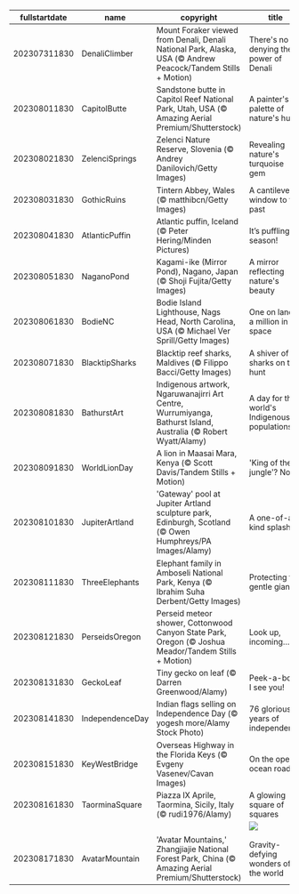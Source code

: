 |fullstartdate|name|copyright|title|image|
|--|--|--|--|--|
202307311830|DenaliClimber|Mount Foraker viewed from Denali, Denali National Park, Alaska, USA (© Andrew Peacock/Tandem Stills + Motion)|There's no denying the power of Denali|![](/en-IN/2023/08/202307311830DenaliClimber.jpg)|
202308011830|CapitolButte|Sandstone butte in Capitol Reef National Park, Utah, USA (© Amazing Aerial Premium/Shutterstock)|A painter's palette of nature's hues|![](/en-IN/2023/08/202308011830CapitolButte.jpg)|
202308021830|ZelenciSprings|Zelenci Nature Reserve, Slovenia (© Andrey Danilovich/Getty Images)|Revealing nature's turquoise gem|![](/en-IN/2023/08/202308021830ZelenciSprings.jpg)|
202308031830|GothicRuins|Tintern Abbey, Wales (© matthibcn/Getty Images)|A cantilevered window to the past|![](/en-IN/2023/08/202308031830GothicRuins.jpg)|
202308041830|AtlanticPuffin|Atlantic puffin, Iceland (© Peter Hering/Minden Pictures)|It’s puffling season!|![](/en-IN/2023/08/202308041830AtlanticPuffin.jpg)|
202308051830|NaganoPond|Kagami-ike (Mirror Pond), Nagano, Japan (© Shoji Fujita/Getty Images)|A mirror reflecting nature's beauty|![](/en-IN/2023/08/202308051830NaganoPond.jpg)|
202308061830|BodieNC|Bodie Island Lighthouse, Nags Head, North Carolina, USA (© Michael Ver Sprill/Getty Images)|One on land, a million in space|![](/en-IN/2023/08/202308061830BodieNC.jpg)|
202308071830|BlacktipSharks|Blacktip reef sharks, Maldives (© Filippo Bacci/Getty Images)|A shiver of sharks on the hunt|![](/en-IN/2023/08/202308071830BlacktipSharks.jpg)|
202308081830|BathurstArt|Indigenous artwork, Ngaruwanajirri Art Centre, Wurrumiyanga, Bathurst Island, Australia (© Robert Wyatt/Alamy)|A day for the world's Indigenous populations|![](/en-IN/2023/08/202308081830BathurstArt.jpg)|
202308091830|WorldLionDay|A lion in Maasai Mara, Kenya (© Scott Davis/Tandem Stills + Motion)|'King of the jungle'? Nope|![](/en-IN/2023/08/202308091830WorldLionDay.jpg)|
202308101830|JupiterArtland|'Gateway' pool at Jupiter Artland sculpture park, Edinburgh, Scotland (© Owen Humphreys/PA Images/Alamy)|A one-of-a-kind splash|![](/en-IN/2023/08/202308101830JupiterArtland.jpg)|
202308111830|ThreeElephants|Elephant family in Amboseli National Park, Kenya (© Ibrahim Suha Derbent/Getty Images)|Protecting the gentle giants|![](/en-IN/2023/08/202308111830ThreeElephants.jpg)|
202308121830|PerseidsOregon|Perseid meteor shower, Cottonwood Canyon State Park, Oregon (© Joshua Meador/Tandem Stills + Motion)|Look up, incoming…|![](/en-IN/2023/08/202308121830PerseidsOregon.jpg)|
202308131830|GeckoLeaf|Tiny gecko on leaf (© Darren Greenwood/Alamy)|Peek-a-boo, I see you!|![](/en-IN/2023/08/202308131830GeckoLeaf.jpg)|
202308141830|IndependenceDay|Indian flags selling on Independence Day (© yogesh more/Alamy Stock Photo)|76 glorious years of independence|![](/en-IN/2023/08/202308141830IndependenceDay.jpg)|
202308151830|KeyWestBridge|Overseas Highway in the Florida Keys (© Evgeny Vasenev/Cavan Images)|On the open ocean road|![](/en-IN/2023/08/202308151830KeyWestBridge.jpg)|
202308161830|TaorminaSquare|Piazza IX Aprile, Taormina, Sicily, Italy (© rudi1976/Alamy)|A glowing square of squares|![](/en-IN/2023/08/202308161830TaorminaSquare.jpg)|
||||![](/en-IN/2023/08/.jpg)|
202308171830|AvatarMountain|'Avatar Mountains,' Zhangjiajie National Forest Park, China (© Amazing Aerial Premium/Shutterstock)|Gravity-defying wonders of the world|![](/en-IN/2023/08/202308171830AvatarMountain.jpg)|
